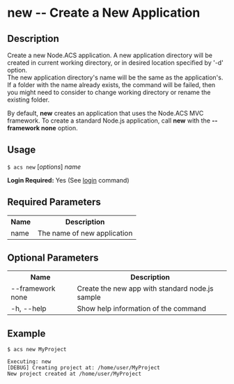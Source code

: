 
# new -- Create a New Application

## Description

Create a new Node.ACS application. A new application directory will be created
in current working directory, or in desired location specified by '-d' option.  
The new application directory's name will be the same as the application's. If
a folder with the name already exists, the command will be failed, then you
might need to consider to change working directory or rename the existing
folder.  

By default, **new** creates an application that uses the Node.ACS MVC framework. 
To create a standard Node.js application, call **new** with the **--framework none**
option.

## Usage

`$ acs new` [_options_] _name_

**Login Required:** Yes  (See [login](#!/guide/node_cli_login) command)

## Required Parameters

<table class="doc-table">
    <tbody>
        <tr>
            <th>Name</th>
            <th>Description</th>
        </tr>
        <tr>
            <td>name</td>
            <td>The name of new application</td>
        </tr>
    </tbody>
</table>

## Optional Parameters

<table class="doc-table">
    <tbody>
        <tr>
            <th>Name</th>
            <th>Description</th>
        </tr>
        <tr>
            <td>--framework none</td>
            <td>Create the new app with standard node.js sample</td>
        </tr>
        <tr>
            <td>-h, --help</td>
            <td>Show help information of the command</td>
        </tr>
    </tbody>
</table>

## Example

    
    
    $ acs new MyProject
    
    Executing: new
    [DEBUG] Creating project at: /home/user/MyProject
    New project created at /home/user/MyProject
    

